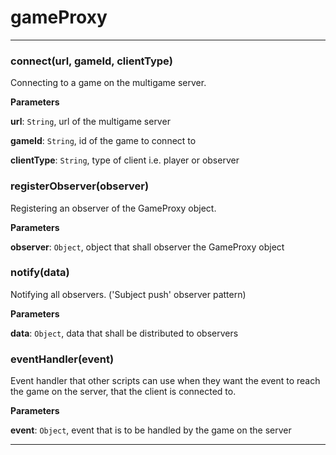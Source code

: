 # gameProxy


* * *

### connect(url, gameId, clientType) 

Connecting to a game on the multigame server.

**Parameters**

**url**: `String`, url of the multigame server

**gameId**: `String`, id of the game to connect to

**clientType**: `String`, type of client i.e. player or observer



### registerObserver(observer) 

Registering an observer of the GameProxy object.

**Parameters**

**observer**: `Object`, object that shall observer the GameProxy object



### notify(data) 

Notifying all observers.
('Subject push' observer pattern)

**Parameters**

**data**: `Object`, data that shall be distributed to observers



### eventHandler(event) 

Event handler that other scripts can use when they
want the event to reach the game on the server, that
the client is connected to.

**Parameters**

**event**: `Object`, event that is to be handled by the game on the server




* * *










